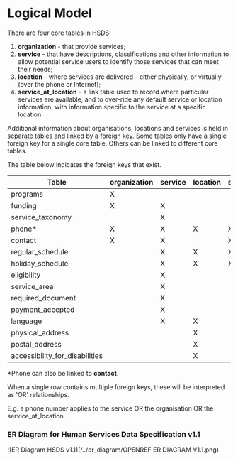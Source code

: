 Logical Model
=============

There are four core tables in HSDS:

1. **organization** - that provide services;
2. **service** - that have descriptions, classifications and other information to allow potential service users to identify those services that can meet their needs;
3. **location** - where services are delivered - either physically, or virtually (over the phone or Internet);
4. **service_at_location** - a link table used to record where particular services are available, and to over-ride any default service or location information, with information specific to the service at a specific location.

Additional information about organisations, locations and services is held in separate tables and linked by a foreign key. Some tables only have a single foreign key for a single core table. Others can be linked to different core tables. 

The table below indicates the foreign keys that exist. 

<table class="docutils">
    <thead>
        <tr>
            <th class="head">Table</th>
            <th class="head">organization</th>
            <th class="head">service</th>
            <th class="head">location</th>
            <th class="head">service_at_location</th>
        </tr>
    </thead>
    <tbody>
        <tr>
            <td>programs</td>
            <td>X</td>
            <td></td>
            <td></td>
            <td></td>
        </tr>
        <tr>
            <td>funding</td>
            <td>X</td>
            <td>X</td>
            <td></td>
            <td></td>
        </tr>
        <tr>
            <td>service_taxonomy</td>
            <td></td>
            <td>X</td>
            <td></td>
            <td></td>
        </tr>
        <tr>
            <td>phone*</td>
            <td>X</td>
            <td>X</td>
            <td>X</td>
            <td>X</td>
        </tr>
        <tr>
            <td>contact</td>
            <td>X</td>
            <td>X</td>
            <td></td>
            <td>X</td>
        </tr>
        <tr>
            <td>regular_schedule</td>
            <td></td>
            <td>X</td>
            <td>X</td>
            <td>X</td>
        </tr>
        <tr>
            <td>holiday_schedule</td>
            <td></td>
            <td>X</td>
            <td>X</td>
            <td>X</td>
        </tr>
        <tr>
            <td>eligibility</td>
            <td></td>
            <td>X</td>
            <td></td>
            <td></td>
        </tr>
        <tr>
            <td>service_area</td>
            <td></td>
            <td>X</td>
            <td></td>
            <td></td>
        </tr>
        <tr>
            <td>required_document</td>
            <td></td>
            <td>X</td>
            <td></td>
            <td></td>
        </tr>
        <tr>
            <td>payment_accepted</td>
            <td></td>
            <td>X</td>
            <td></td>
            <td></td>
        </tr>
        <tr>
            <td>language</td>
            <td></td>
            <td>X</td>
            <td>X</td>
            <td></td>
        </tr>
        <tr>
            <td>physical_address</td>
            <td></td>
            <td></td>
            <td>X</td>
            <td></td>
        </tr>
        <tr>
            <td>postal_address</td>
            <td></td>
            <td></td>
            <td>X</td>
            <td></td>
        </tr>
        <tr>
            <td>accessibility_for_disabilities</td>
            <td></td>
            <td></td>
            <td>X</td>
            <td></td>
        </tr>
    </tbody>
</table>

*Phone can also be linked to **contact**. 

When a single row contains multiple foreign keys, these will be interpreted as 'OR' relationships. 

E.g. a phone number applies to the service OR the organisation OR the service_at_location. 

### ER Diagram for Human Services Data Specification v1.1
![ER Diagram HSDS v1.1](/../er_diagram/OPENREF ER DIAGRAM V1.1.png)

